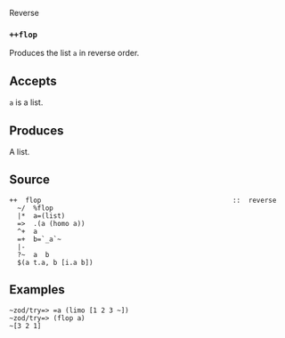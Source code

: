 Reverse

### `++flop`

Produces the list `a` in reverse order.

Accepts
-------

`a` is a list.

Produces
--------

A list.

Source
------

    ++  flop                                                ::  reverse
      ~/  %flop
      |*  a=(list)
      =>  .(a (homo a))
      ^+  a
      =+  b=`_a`~
      |-
      ?~  a  b
      $(a t.a, b [i.a b])


Examples
--------

    ~zod/try=> =a (limo [1 2 3 ~])
    ~zod/try=> (flop a)
    ~[3 2 1]


